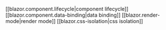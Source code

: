 [[blazor.component.lifecycle|component lifecycle]]
[[blazor.component.data-binding|data binding]]
[[blazor.render-mode|render mode]]
[[blazor.css-isolation|css isolation]]

